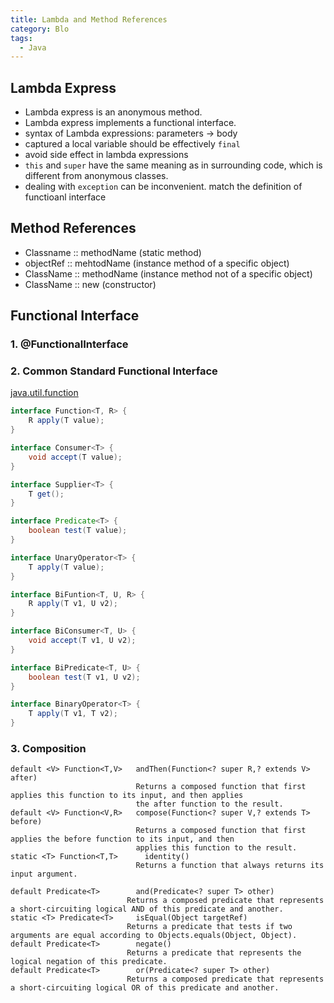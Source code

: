 ```yaml
---
title: Lambda and Method References
category: Blo
tags: 
  - Java
---
```


## Lambda Express
- Lambda express is an anonymous method.
- Lambda express implements a functional interface.
- syntax of Lambda expressions: parameters -> body
- captured a local variable should be effectively `final`
- avoid side effect in lambda expressions
- `this` and `super` have the same meaning as in surrounding code, which is different from anonymous classes.
- dealing with `exception` can be inconvenient. match the definition of functioanl interface

## Method References
- Classname :: methodName  (static method)
- objectRef :: mehtodName  (instance method of a specific object)
- ClassName :: methodName  (instance method not of a specific object)
- ClassName :: new         (constructor)  

## Functional Interface
### 1. @FunctionalInterface

### 2. Common Standard Functional Interface
[java.util.function](https://docs.oracle.com/javase/8/docs/api/java/util/function/package-summary.html)
  
```java
interface Function<T, R> {
    R apply(T value);
}

interface Consumer<T> {
    void accept(T value);
}

interface Supplier<T> {
    T get();
}

interface Predicate<T> {
    boolean test(T value);
}

interface UnaryOperator<T> {
    T apply(T value);
}
```

```java
interface BiFuntion<T, U, R> {
    R apply(T v1, U v2);
}

interface BiConsumer<T, U> {
    void accept(T v1, U v2);
}

interface BiPredicate<T, U> {
    boolean test(T v1, U v2);
}

interface BinaryOperator<T> {
    T apply(T v1, T v2);
}
```

### 3. Composition
```
default <V> Function<T,V>   andThen(Function<? super R,? extends V> after)
                            Returns a composed function that first applies this function to its input, and then applies
                            the after function to the result.
default <V> Function<V,R>   compose(Function<? super V,? extends T> before)
                            Returns a composed function that first applies the before function to its input, and then
                            applies this function to the result.
static <T> Function<T,T> 	  identity()
                            Returns a function that always returns its input argument.
```

```
default Predicate<T> 	    and(Predicate<? super T> other)
                          Returns a composed predicate that represents a short-circuiting logical AND of this predicate and another.
static <T> Predicate<T> 	isEqual(Object targetRef)
                          Returns a predicate that tests if two arguments are equal according to Objects.equals(Object, Object).
default Predicate<T> 	    negate()
                          Returns a predicate that represents the logical negation of this predicate.
default Predicate<T> 	    or(Predicate<? super T> other)
                          Returns a composed predicate that represents a short-circuiting logical OR of this predicate and another.
```

